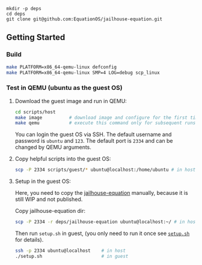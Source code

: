 ```
mkdir -p deps
cd deps
git clone git@github.com:EquationOS/jailhouse-equation.git

```

## Getting Started

### Build

```bash
make PLATFORM=x86_64-qemu-linux defconfig
make PLATFORM=x86_64-qemu-linux SMP=4 LOG=debug scp_linux
```

### Test in QEMU (ubuntu as the guest OS)

1. Download the guest image and run in QEMU:

    ```bash
    cd scripts/host
    make image          # download image and configure for the first time
    make qemu           # execute this command only for subsequent runs
    ```

    You can login the guest OS via SSH. The default username and password is `ubuntu` and `123`. The default port is `2334` and can be changed by QEMU arguments.

2. Copy helpful scripts into the guest OS:

    ```bash
    scp -P 2334 scripts/guest/* ubuntu@localhost:/home/ubuntu # in host
    ```

3. Setup in the guest OS:

    Here, you need to copy the [jailhouse-equation](https://github.com/EquationOS/jailhouse-equation) manually, because it is still WIP and not published.

    Copy jailhouse-equation dir:
    ```bash
    scp -P 2334 -r deps/jailhouse-equation ubuntu@localhost:~/ # in host
    ```

    Then run `setup.sh` in guest, (you only need to run it once see [`setup.sh`](scripts/guest/setup.sh) for details).

    ```bash
    ssh -p 2334 ubuntu@localhost    # in host
    ./setup.sh                      # in guest
    ```